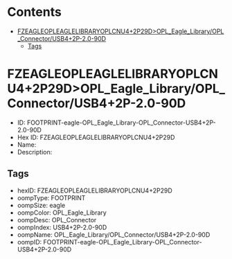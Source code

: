 



Contents
========

* [FZEAGLEOPLEAGLELIBRARYOPLCNU4+2P29D>OPL_Eagle_Library/OPL_Connector/USB4+2P-2.0-90D](#fzeagleopleaglelibraryoplcnu42p29dopl_eagle_libraryopl_connectorusb42p-20-90d)
	* [Tags](#tags)

# FZEAGLEOPLEAGLELIBRARYOPLCNU4+2P29D>OPL_Eagle_Library/OPL_Connector/USB4+2P-2.0-90D

- ID: FOOTPRINT-eagle-OPL_Eagle_Library-OPL_Connector-USB4+2P-2.0-90D
- Hex ID: FZEAGLEOPLEAGLELIBRARYOPLCNU4+2P29D
- Name: 
- Description: 

## Tags

- hexID: FZEAGLEOPLEAGLELIBRARYOPLCNU4+2P29D
- oompType: FOOTPRINT
- oompSize: eagle
- oompColor: OPL_Eagle_Library
- oompDesc: OPL_Connector
- oompIndex: USB4+2P-2.0-90D
- oompName: OPL_Eagle_Library/OPL_Connector/USB4+2P-2.0-90D
- oompID: FOOTPRINT-eagle-OPL_Eagle_Library-OPL_Connector-USB4+2P-2.0-90D
